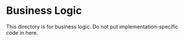 # Business Logic

This directory is for business logic. Do not put implementation-specific code in here.